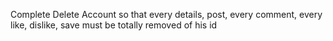 Complete Delete Account so that every details, post, every comment, every like, dislike, save must be totally removed of his id